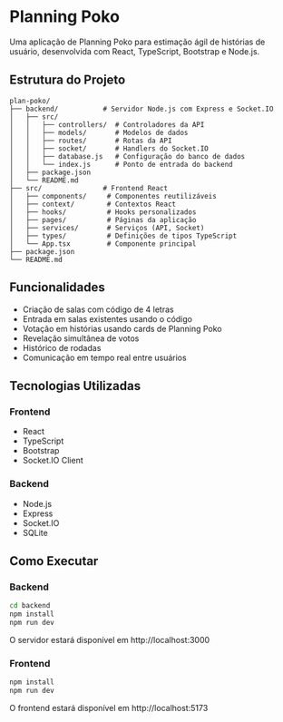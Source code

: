 # Planning Poko

Uma aplicação de Planning Poko para estimação ágil de histórias de usuário, desenvolvida com React, TypeScript, Bootstrap e Node.js.

## Estrutura do Projeto

```
plan-poko/
├── backend/           # Servidor Node.js com Express e Socket.IO
│   ├── src/
│   │   ├── controllers/  # Controladores da API
│   │   ├── models/       # Modelos de dados
│   │   ├── routes/       # Rotas da API
│   │   ├── socket/       # Handlers do Socket.IO
│   │   ├── database.js   # Configuração do banco de dados
│   │   └── index.js      # Ponto de entrada do backend
│   ├── package.json
│   └── README.md
├── src/               # Frontend React
│   ├── components/     # Componentes reutilizáveis
│   ├── context/        # Contextos React
│   ├── hooks/          # Hooks personalizados
│   ├── pages/          # Páginas da aplicação
│   ├── services/       # Serviços (API, Socket)
│   ├── types/          # Definições de tipos TypeScript
│   └── App.tsx         # Componente principal
├── package.json
└── README.md
```

## Funcionalidades

- Criação de salas com código de 4 letras
- Entrada em salas existentes usando o código
- Votação em histórias usando cards de Planning Poko
- Revelação simultânea de votos
- Histórico de rodadas
- Comunicação em tempo real entre usuários

## Tecnologias Utilizadas

### Frontend
- React
- TypeScript
- Bootstrap
- Socket.IO Client

### Backend
- Node.js
- Express
- Socket.IO
- SQLite

## Como Executar

### Backend

```bash
cd backend
npm install
npm run dev
```

O servidor estará disponível em http://localhost:3000

### Frontend

```bash
npm install
npm run dev
```

O frontend estará disponível em http://localhost:5173

